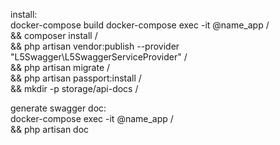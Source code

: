 install:<br>
docker-compose build
docker-compose exec -it @name_app / <br>
 && composer install / <br>
 && php artisan vendor:publish --provider "L5Swagger\L5SwaggerServiceProvider" / <br>
 && php artisan migrate / <br>
 && php artisan passport:install / <br>
 && mkdir -p storage/api-docs / <br>
 
 generate swagger doc:<br>
 docker-compose exec -it @name_app / <br>
  && php artisan doc 
  
  
